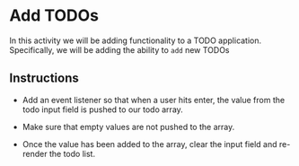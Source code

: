 # Add TODOs

In this activity we will be adding functionality to a TODO application. Specifically, we will be adding the ability to `add` new TODOs

## Instructions

* Add an event listener so that when a user hits enter, the value from the todo input field is pushed to our todo array.

* Make sure that empty values are not pushed to the array.

* Once the value has been added to the array, clear the input field and re-render the todo list.
